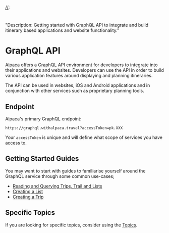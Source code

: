 [//]: # "Title: Getting Started"
[//]: # "Weight: 0"
[//]:
  #
  "Description: Getting started with GraphQL API to integrate and build itinerary based applications and website functionality."

# GraphQL API

Alpaca offers a GraphQL API environment for developers to integrate into their
applications and websites. Developers can use the API in order to build various
application features around displaying and planning itineraries.

The API can be used in websites, iOS and Android applications and in conjunction
with other services such as proprietary planning tools.

## Endpoint

Alpaca's primary GraphQL endpoint:

```
https://graphql.withalpaca.travel?accessToken=pk.XXX
```

Your `accessToken` is unique and will define what scope of services you have
access to.

## Getting Started Guides

You may want to start with guides to familiarise yourself around the GraphQL
service through some common use-cases;

- [Reading and Querying Trips, Trail and Lists](/getting-started/itinerary/Reading%20from%20Itineraries/)
- [Creating a List](/getting-started/itinerary/Managing%20a%20List/)
- [Creating a Trip](/getting-started/itinerary/Managing%20a%20List/)

## Specific Topics

If you are looking for specific topics, consider using the [Topics](/topics/).
